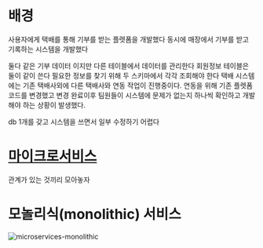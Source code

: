 
# 배경

사용자에게 택배를 통해 기부를 받는 플렛폼을 개발했다
동시에
매장에서 기부를 받고 기록하는 시스템을 개발했다

둘다 같은 기부 데이터 이지만 다른 테이블에서 데이터를 관리한다
회원정보 테이블은 둘이 같이 쓴다
필요한 정보를 찾기 위해 두 스키마에서 각각 조회해야 한다
택배 시스템에는 기존 택배사외에 다른 택배사와 연동 작업이 진행중이다.
연동을 위해 기존 플렛폼코드를 변경했고
변경 완료이후 팀원들이 시스템에 문제가 없는지 하나씩 확인하고 개발해야 하는 상황이 발생했다.

db 1개를 갖고 시스템을 쓰면서 일부 수정하기 어렵다


# [마이크로서비스](https://www.redhat.com/ko/topics/microservices/what-are-microservices)

관계가 있는 것끼리 모아놓자

# 모놀리식(monolithic) 서비스
![microservices-monolithic](./img/microservices-monolithic)
